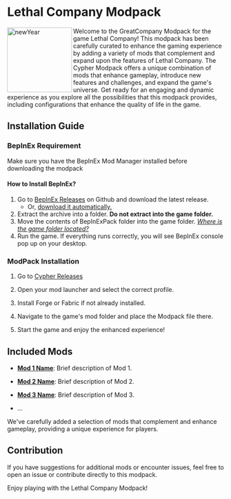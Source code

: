 # Lethal Company Modpack

<img align="left" alt="newYear" height="150" width="150" src="https://cdn.discordapp.com/attachments/896421524200914954/1190790003555586189/OIG.vk2BIo9oPuzTtv-removebg-preview.png?ex=65a3149c&is=65909f9c&hm=4618ef2dbfebad714a6f818574753baf2e966b61a9c0aef150f0d902ecd678fa&">

Welcome to the GreatCompany Modpack for the game Lethal Company! This modpack has been carefully curated to enhance the gaming experience by adding a variety of mods that complement and expand upon the features of Lethal Company. The Cypher Modpack offers a unique combination of mods that enhance gameplay, introduce new features and challenges, and expand the game's universe. Get ready for an engaging and dynamic experience as you explore all the possibilities that this modpack provides, including configurations that enhance the quality of life in the game.

## Installation Guide

### BepInEx Requirement

Make sure you have the BepInEx Mod Manager installed before downloading the modpack

#### How to Install BepInEx?

1. Go to [BepInEx Releases](https://github.com/BepInEx/BepInEx/releases) on Github and download the latest release.
   * Or, [download it automatically.](https://github.com/BepInEx/BepInEx/releases/download/v5.4.22/BepInEx_x64_5.4.22.0.zip)
2. Extract the archive into a folder. **Do not extract into the game folder.**
3. Move the contents of BepInExPack folder into the game folder. [*Where is the game folder located?*](https://steamcommunity.com/app/1966720/discussions/0/4038103329141387869)
4. Run the game. If everything runs correctly, you will see BepInEx console pop up on your desktop.


### ModPack Installation

1. Go to [Cypher Releases](https://github.com/BepInEx/BepInEx/releases)

2. Open your mod launcher and select the correct profile.

3. Install Forge or Fabric if not already installed.

4. Navigate to the game's mod folder and place the Modpack file there.

5. Start the game and enjoy the enhanced experience!

## Included Mods

- **[Mod 1 Name](mod1_link)**: Brief description of Mod 1.

- **[Mod 2 Name](mod2_link)**: Brief description of Mod 2.

- **[Mod 3 Name](mod3_link)**: Brief description of Mod 3.

- ...

We've carefully added a selection of mods that complement and enhance gameplay, providing a unique experience for players.

## Contribution

If you have suggestions for additional mods or encounter issues, feel free to open an issue or contribute directly to this modpack.

Enjoy playing with the Lethal Company Modpack!
